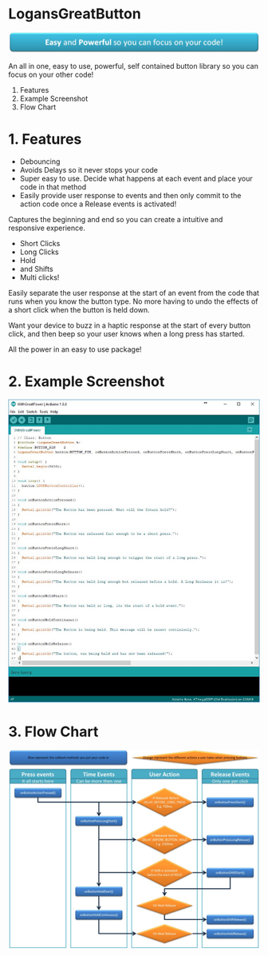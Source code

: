 # LogansGreatButton

![FlowChartImage](extra/banner.jpg)
      
An all in one, easy to use, powerful, self contained button library so you can focus on your other code! 

1. Features
2. Example Screenshot
3. Flow Chart

# 1. Features
 - Debouncing
 - Avoids Delays so it never stops your code
 - Super easy to use. Decide what happens at each event and place your code in that method
 - Easily provide user response to events and then only commit to the action code once a Release events is activated! 
 
 Captures the beginning and end so you can create a intuitive and responsive experience.
  - Short Clicks
  - Long Clicks
  - Hold 
  - and Shifts 
  - Multi clicks!

Easily separate the user response at the start of an event from the code that runs when you know the button type.
No more having to undo the effects of a short click when the button is held down.

Want your device to buzz in a haptic response at the start of every button click, and then beep so your user knows when a long press has started. 

All the power in an easy to use package!

# 2. Example Screenshot
![ExampleImage](extra/Example.JPG)

# 3. Flow Chart
![FlowChartImage](extra/EventFlowchart.jpg)  
